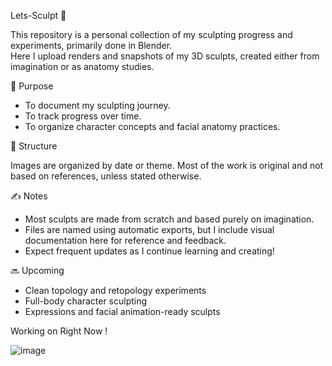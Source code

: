  Lets-Sculpt 🎨

This repository is a personal collection of my sculpting progress and experiments, primarily done in Blender.  
Here I upload renders and snapshots of my 3D sculpts, created either from imagination or as anatomy studies.

🧠 Purpose

- To document my sculpting journey.
- To track progress over time.
- To organize character concepts and facial anatomy practices.

 📁 Structure

Images are organized by date or theme. Most of the work is original and not based on references, unless stated otherwise.

 ✍️ Notes

- Most sculpts are made from scratch and based purely on imagination.
- Files are named using automatic exports, but I include visual documentation here for reference and feedback.
- Expect frequent updates as I continue learning and creating!

 🔜 Upcoming

- Clean topology and retopology experiments
- Full-body character sculpting
- Expressions and facial animation-ready sculpts

Working on Right Now !

![image](https://github.com/user-attachments/assets/51edeeb1-af26-41c6-acba-735d2c4c048c)

